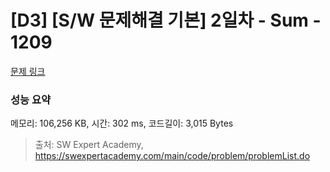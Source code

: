 # [D3] [S/W 문제해결 기본] 2일차 - Sum - 1209 

[문제 링크](https://swexpertacademy.com/main/code/problem/problemDetail.do?contestProbId=AV13_BWKACUCFAYh) 

### 성능 요약

메모리: 106,256 KB, 시간: 302 ms, 코드길이: 3,015 Bytes



> 출처: SW Expert Academy, https://swexpertacademy.com/main/code/problem/problemList.do